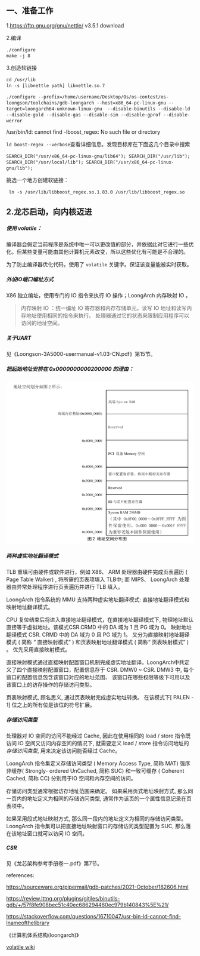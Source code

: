 ## 一、准备工作

1.https://ftp.gnu.org/gnu/nettle/ v3.5.1 download

2.编译

```
./configure
make -j 8
```

3.创造软链接

```
cd /usr/lib
ln -s [libnettle path] libnettle.so.7
```



```
./configure --prefix=/home/username/Desktop/Os/os-contest/os-loongson/toolchains/gdb-loongarch --host=x86_64-pc-linux-gnu --target=loongarch64-unknown-linux-gnu  --disable-binutils --disable-ld --disable-gold --disable-gas --disable-sim --disable-gprof --disable-werror
```



/usr/bin/ld: cannot find -lboost_regex: No such file or directory

`ld boost-regex --verbose`查看详细信息。发现目标库在下面这几个目录中搜索

```
SEARCH_DIR("/usr/x86_64-pc-linux-gnu/lib64"); SEARCH_DIR("/usr/lib"); SEARCH_DIR("/usr/local/lib"); SEARCH_DIR("/usr/x86_64-pc-linux-gnu/lib");
```

挑选一个地方创建软链接：

```
 ln -s /usr/lib/libboost_regex.so.1.83.0 /usr/lib/libboost_regex.so
```





## 2.龙芯启动，向内核迈进

##### 使用 volatile：

编译器会假定当前程序是系统中唯一可以更改值的部分，并依据此对它进行一些优化。但某些变量可能由其他计算机元素改变，所以这些优化有可能是不合理的。

为了防止编译器优化代码，使用了 `volatile` 关键字。保证该变量能被实时获取。



##### 外设IO端口编址方式

X86 独立编址，使用专门的 IO 指令来执行 IO 操作；LoongArch 内存映射 IO 。

> 内存映射 IO ：统一编址 IO 寄存器和内存存储单元，读写 IO 地址和读写内存地址使用相同的指令来执行。 处理器通过它的状态来限制应用程序可以访问的地址空间。



##### 关于UART

见《Loongson-3A5000-usermanual-v1.03-CN.pdf》第15节。

 

##### 把起始地址安排在 0x0000000000200000 的理由：

![image-20240316214224327](assets/image-20240316214224327.png)





##### 两种虚实地址翻译模式

TLB 重填可由硬件或软件进行，例如 X86、 ARM 处理器由硬件完成页表遍历 ( Page Table Walker) , 将所需的页表项填入 TLB中; 而 MIPS、 LoongArch 处理器由异常处理程序进行页表遍历并进行 TLB 填入。

LoongArch 指令系统的 MMU 支持两种虚实地址翻译模式: 直接地址翻译模式和映射地址翻译模式。 

CPU 复位结束后将进入直接地址翻译模式，在直接地址翻译模式下, 物理地址默认直接等于虚拟地址。该模式CSR.CRMD 中的 DA 域为 1 且 PG 域为 0。
映射地址翻译模式 CSR. CRMD 中的 DA 域为 0 且 PG 域为 1。 又分为直接映射地址翻译模式 ( 简称 “ 直接映射模式” ) 和页表映射地址翻译模式 ( 简称“ 页表映射模式” ) 。 优先采用直接映射模式。

直接映射模式通过直接映射配置窗口机制完成虚实地址翻译。LoongArch中共定义了四个直接映射配置窗口，配置信息存于 CSR. DMW0 ~ CSR. DMW3 中, 每个窗口的配置信息包含该窗口对应的地址范围、 该窗口在哪些权限等级下可用以及该窗口上的访存操作的存储访问类型。

页表映射模式, 顾名思义, 通过页表映射完成虚实地址转换。 在该模式下[ PALEN - 1] 位之上的所有位是该位的符号扩展。



##### 存储访问类型

处理器对 IO 空间的访问不能经过 Cache, 因此在使用相同的 load / store 指令既访问 IO 空间又访问内存空间的情况下, 就需要定义 load / store 指令访问地址的 *存储访问类型*,  用来决定该访问能否经过 Cache。

LoongArch 指令集定义存储访问类型 ( Memory Access Type, 简称 MAT) 强序非缓存( Strongly- ordered UnCached, 简称 SUC) 和一致可缓存 ( Coherent Cached, 简称 CC) 分别用于IO 空间和内存空间的访问。 

存储访问类型通常根据访存地址范围来确定。 如果采用页式地址映射方式, 那么同一页内的地址定义为相同的存储访问类型, 通常作为该页的一个属性信息记录在页表项中。

 如果采用段式地址映射方式, 那么同一段内的地址定义为相同的存储访问类型。 LoongArch 指令集可以把直接地址映射窗口的存储访问类型配置为 SUC, 那么落在该地址窗口就可以访问 IO 空间。 



##### CSR

见《龙芯架构参考手册卷一.pdf》第7节。



references:

https://sourceware.org/pipermail/gdb-patches/2021-October/182606.html

https://review.lttng.org/plugins/gitiles/binutils-gdb/+/57f8fe908bec51c40ec686294460ec979b140843%5E%21/

https://stackoverflow.com/questions/16710047/usr-bin-ld-cannot-find-lnameofthelibrary

《计算机体系结构(loongarch)》

[volatile wiki](https://en.wikipedia.org/wiki/Volatile_(computer_programming))